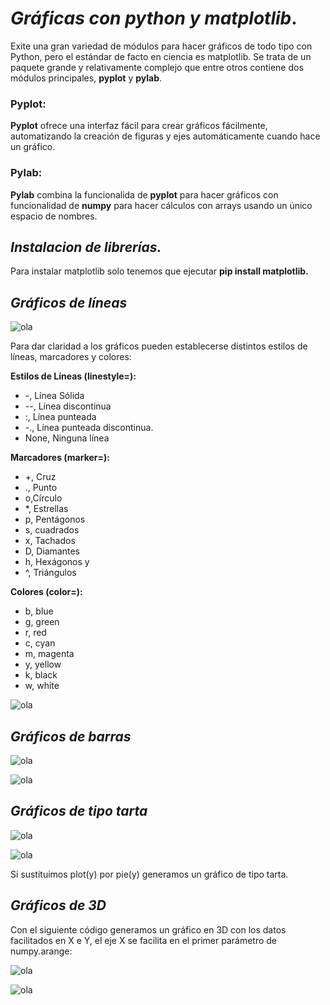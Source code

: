 # *Gráficas con python y matplotlib*.

Exite una gran variedad de módulos para hacer gráficos de todo tipo con Python, pero el estándar de facto en ciencia es matplotlib. Se trata de un paquete grande y relativamente complejo que entre otros contiene dos módulos principales, **pyplot** y **pylab**.

### **Pyplot:**

**Pyplot** ofrece una interfaz fácil para crear gráficos fácilmente, automatizando la creación de figuras y ejes automáticamente cuando hace un gráfico.

### **Pylab:**
 **Pylab** combina la funcionalida de **pyplot** para hacer gráficos con funcionalidad de **numpy** para hacer cálculos con arrays usando un único espacio de nombres.

 ## *__Instalacion de librerías.__*
 Para instalar matplotlib solo tenemos que ejecutar **pip install matplotlib.**

 ## *__Gráficos de líneas__*

![ola](./graficalinealcod.png)

Para dar claridad a los gráficos pueden establecerse distintos estilos de líneas, marcadores y colores:

__Estilos de Líneas (linestyle=):__
* -, Línea Sólida
* --, Línea discontinua
* :, Línea punteada
* -., Línea punteada discontinua. 
* None, Ninguna línea

__Marcadores (marker=):__
* +, Cruz
* ., Punto
* o,Círculo
* *, Estrellas
* p, Pentágonos
* s, cuadrados
* x, Tachados
* D, Diamantes
* h, Hexágonos y
* ^, Triángulos

__Colores (color=):__
* b, blue
* g, green
* r, red
* c, cyan
* m, magenta
* y, yellow
* k, black
* w, white

![ola](./graficalineal.png)



 ## *__Gráficos de barras__*

 ![ola](./graficabarrascod.png)

![ola](./graficabarras.png)

 ## *__Gráficos de tipo tarta__*

 ![ola](./graficatartacod.png)

![ola](./graficatarta.png)

Si sustituimos plot(y) por pie(y)  generamos un gráfico de tipo tarta. 


 ## *__Gráficos de 3D__*
Con el siguiente código generamos un gráfico en 3D con los datos facilitados en X e Y, el eje X se facilita en el primer parámetro de numpy.arange:

 ![ola](./grafica3Dcod.png)

![ola](./grafica3D.png)

